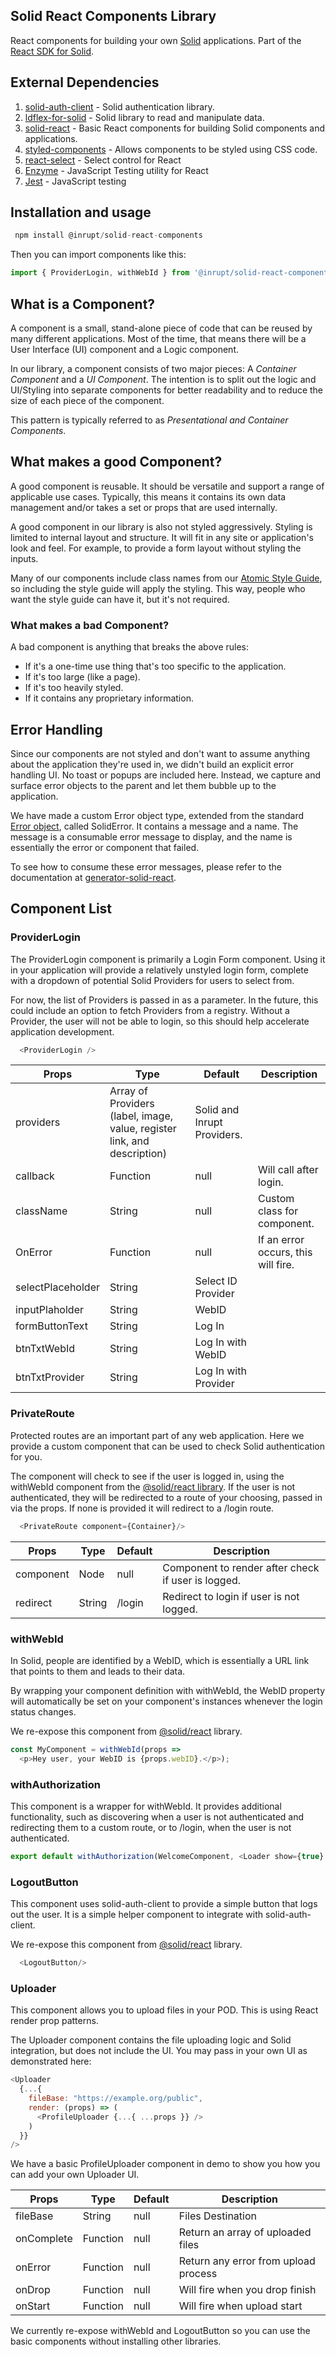 ## Solid React Components Library

React components for building your own [Solid](https://solid.inrupt.com/") applications. Part of the [React SDK for Solid](https://github.com/inrupt-inc/solid-react-sdk).

 ## External Dependencies

 1. [solid-auth-client](https://github.com/solid/solid-auth-client) - Solid authentication library.
 2. [ldflex-for-solid](https://github.com/solid/query-ldflex) - Solid library to read and manipulate data.
 3. [solid-react](https://github.com/solid/react-components) - Basic React components for building Solid components and applications.
 4. [styled-components](https://github.com/styled-components/styled-components) - Allows components to be styled using CSS code.
 5. [react-select](https://github.com/JedWatson/react-select) - Select control for React
 6. [Enzyme](https://github.com/airbnb/enzyme) - JavaScript Testing utility for React
 7. [Jest](https://github.com/facebook/jest) - JavaScript testing


## Installation and usage

```javascript
 npm install @inrupt/solid-react-components
```

Then you can import components like this:

```javascript
import { ProviderLogin, withWebId } from '@inrupt/solid-react-components'
```

## What is a Component?
A component is a small, stand-alone piece of code that can be reused by many different applications. Most of the time, that means there will be a User Interface (UI) component and a Logic component.

In our library, a component consists of two major pieces: A *Container Component* and a *UI Component*. The intention is to split out the logic and UI/Styling into separate components for better readability and to reduce the size of each piece of the component.

This pattern is typically referred to as *Presentational and Container Components*.

## What makes a good Component?
A good component is reusable. It should be versatile and support a range of applicable use cases. Typically, this means it contains its own data management and/or takes a set or props that are used internally.

A good component in our library is also not styled aggressively. Styling is limited to internal layout and structure. It will fit in any site or application's look and feel. For example, to provide a form layout without styling the inputs.

Many of our components include class names from our [Atomic Style Guide](http://design.inrupt.com), so including the style guide will apply the styling. This way, people who want the style guide can have it, but it's not required.

### What makes a bad Component?
A bad component is anything that breaks the above rules:
* If it's a one-time use thing that's too specific to the application.
* If it's too large (like a page).
* If it's too heavily styled.
* If it contains any proprietary information.

## Error Handling
Since our components are not styled and don't want to assume anything about the application they're used in, we didn't build an explicit error handling UI. No toast or popups are included here. Instead, we capture and surface error objects to the parent and let them bubble up to the application.

We have made a custom Error object type, extended from the standard [Error object](https://developer.mozilla.org/en-US/docs/Web/JavaScript/Reference/Global_Objects/Error), called SolidError. It contains a message and a name. The message is a consumable error message to display, and the name is essentially the error or component that failed.

To see how to consume these error messages, please refer to the documentation at [generator-solid-react](https://github.com/Inrupt-inc/generator-solid-react).

## Component List

### ProviderLogin

The ProviderLogin component is primarily a Login Form component. Using it in your application will provide a relatively unstyled login form, complete with a dropdown of potential Solid Providers for users to select from.

For now, the list of Providers is passed in as a parameter. In the future, this could include an option to fetch Providers from a registry. Without a Provider, the user will not be able to login, so this should help accelerate application development.

```javascript
  <ProviderLogin />
```

Props  | Type | Default | Description
------------- | ------------- | ------------- | -------------
providers  | Array of Providers (label, image, value, register link, and description) | Solid and Inrupt Providers.
callback  | Function | null | Will call after login.
className  |  String | null | Custom class for component.
OnError  | Function  | null | If an error occurs, this will fire.
selectPlaceholder  | String  | Select ID Provider  |  
inputPlaholder  | String  |  WebID |  
formButtonText  |  String | Log In  |  
btnTxtWebId  |  String | Log In with WebID |  
btnTxtProvider  |  String | Log In with Provider  |  

### PrivateRoute

Protected routes are an important part of any web application. Here we provide a custom component that can be used to check Solid authentication for you.

The component will check to see if the user is logged in, using the withWebId component from the [@solid/react library](https://github.com/solid/react-components). If the user is not authenticated, they will be redirected to a route of your choosing, passed in via the props. If none is provided it will redirect to a /login route.

```javascript
  <PrivateRoute component={Container}/>
```

Props  | Type | Default | Description
------------- | ------------- | ------------- | -------------
component  | Node  |  null |  Component to render after check if user is logged.
redirect  | String  | /login  | Redirect to login if user is not logged.

### withWebId

In Solid, people are identified by a WebID, which is essentially a URL link that points to them and leads to their data.

By wrapping your component definition with withWebId, the WebID property will automatically be set on your component's instances whenever the login status changes.

We re-expose this component from [@solid/react](https://github.com/solid/react-components) library.

```javascript
const MyComponent = withWebId(props =>
  <p>Hey user, your WebID is {props.webID}.</p>);
```

### withAuthorization

This component is a wrapper for withWebId. It provides additional functionality, such as discovering when a user is not authenticated and redirecting them to a custom route, or to /login, when the user is not authenticated.

```javascript
export default withAuthorization(WelcomeComponent, <Loader show={true} />);
```

### LogoutButton

This component uses solid-auth-client to provide a simple button that logs out the user. It is a simple helper component to integrate with solid-auth-client.

We re-expose this component from [@solid/react](https://github.com/solid/react-components) library.

```javascript
  <LogoutButton/>
```

### Uploader
This component allows you to upload files in your POD. This is using React render prop patterns.

The Uploader component contains the file uploading logic and Solid integration, but does not include the UI. You may pass in your own UI as demonstrated here:

```javascript
<Uploader
  {...{
    fileBase: "https://example.org/public",
    render: (props) => (
      <ProfileUploader {...{ ...props }} />
    )
  }}
/>
```

We have a basic ProfileUploader component in demo to show you how you can add your own Uploader UI.

Props  | Type | Default | Description
------------- | ------------- | ------------- | -------------
fileBase  | String  |  null |  Files Destination
onComplete  | Function  | null | Return an array of uploaded files
onError  | Function  | null  | Return any error from upload process  
onDrop  | Function  | null | Will fire when you drop finish  
onStart  |  Function | null | Will fire when upload start


We currently re-expose withWebId and LogoutButton so you can use the basic components without installing other libraries.

